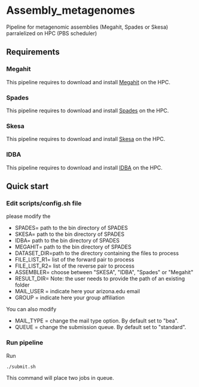 # Assembly_metagenomes
Pipeline for metagenomic assemblies (Megahit, Spades or Skesa) parralelized on HPC (PBS scheduler)

## Requirements

### Megahit
This pipeline requires to download and install [Megahit](https://github.com/voutcn/megahit) on the HPC. 
### Spades
This pipeline requires to download and install [Spades](https://github.com/ablab/spades) on the HPC. 
### Skesa
This pipeline requires to download and install [Skesa](https://github.com/ncbi/SKESA) on the HPC. 
### IDBA
This pipeline requires to download and install [IDBA](https://github.com/loneknightpy/idba) on the HPC.


## Quick start

### Edit scripts/config.sh file

please modify the

  - SPADES= path to the bin directory of SPADES
  - SKESA= path to the bin directory of SPADES
  - IDBA= path to the bin directory of SPADES
  - MEGAHIT= path to the bin directory of SPADES
  - DATASET_DIR=path to the directory containing the files to process
  - FILE_LIST_R1= list of the forward pair to process
  - FILE_LIST_R2= list of the reverse pair to process
  - ASSEMBLER= choose between "SKESA", "IDBA", "Spades" or "Megahit"
  - RESULT_DIR= Note: the user needs to provide the path of an existing folder
  - MAIL_USER = indicate here your arizona.edu email
  - GROUP = indicate here your group affiliation

You can also modify

  - MAIL_TYPE = change the mail type option. By default set to "bea".
  - QUEUE = change the submission queue. By default set to "standard".
  
  ### Run pipeline
  
  Run 
  ```bash
  ./submit.sh
  ```
  This command will place two jobs in queue.
